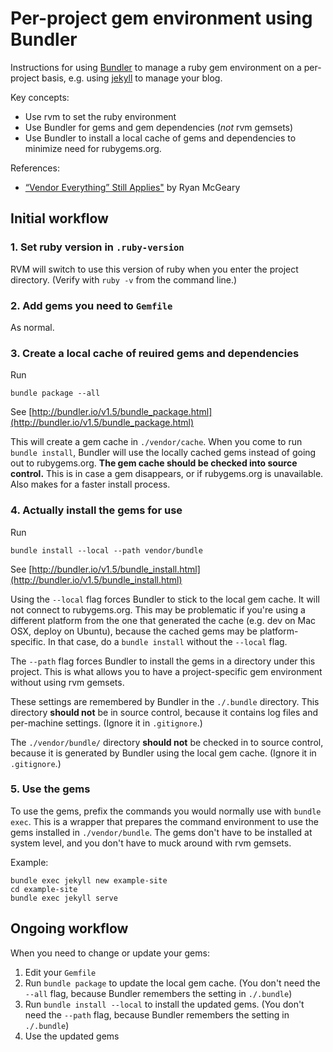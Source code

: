 # Per-project gem environment using Bundler

Instructions for using [Bundler](http://bundler.io/) to manage a ruby gem environment on a per-project basis,
e.g. using [jekyll](http://jekyllrb.com/) to manage your blog.

Key concepts:

* Use rvm to set the ruby environment
* Use Bundler for gems and gem dependencies (*not* rvm gemsets)
* Use Bundler to install a local cache of gems and dependencies to minimize need
  for rubygems.org.

References:

* [“Vendor Everything” Still Applies"](http://ryan.mcgeary.org/2011/02/09/vendor-everything-still-applies/) by Ryan McGeary

## Initial workflow

### 1. Set ruby version in `.ruby-version`

RVM will switch to use this version of ruby when you enter the project 
directory. (Verify with `ruby -v` from the command line.)

### 2. Add gems you need to `Gemfile`

As normal.

### 3. Create a local cache of reuired gems and dependencies

Run

```
bundle package --all
```

See [http://bundler.io/v1.5/bundle_package.html](http://bundler.io/v1.5/bundle_package.html)

This will create a gem cache in `./vendor/cache`. When you come to run `bundle install`,
Bundler will use the locally cached gems instead of going out to rubygems.org. **The gem
cache should be checked into source control.** This is in case a gem disappears,
or if rubygems.org is unavailable. Also makes for a faster install process.

### 4. Actually install the gems for use

Run

```
bundle install --local --path vendor/bundle
```

See [http://bundler.io/v1.5/bundle_install.html](http://bundler.io/v1.5/bundle_install.html)

Using the `--local` flag forces Bundler to stick to the local gem cache. It will not
connect to rubygems.org. This may be problematic if you're using a different platform
from the one that generated the cache (e.g. dev on Mac OSX, deploy on Ubuntu), because
the cached gems may be platform-specific. In that case, do a `bundle install` without
the `--local` flag.

The `--path` flag forces Bundler to install the gems in a directory under this project.
This is what allows you to have a project-specific gem environment without using
rvm gemsets.

These settings are remembered by Bundler in the `./.bundle` directory. This directory
**should not** be in source control, because it contains log files and per-machine settings.
(Ignore it in `.gitignore`.)

The `./vendor/bundle/` directory **should not** be checked in to source control, because
it is generated by Bundler using the local gem cache. (Ignore it in `.gitignore`.)

### 5. Use the gems

To use the gems, prefix the commands you would normally use with `bundle exec`. This is a
wrapper that prepares the command environment to use the gems installed in `./vendor/bundle`.
The gems don't have to be installed at system level, and you don't have to muck around
with rvm gemsets.

Example:

```
bundle exec jekyll new example-site
cd example-site
bundle exec jekyll serve
```


## Ongoing workflow

When you need to change or update your gems:

1. Edit your `Gemfile`
2. Run `bundle package` to update the local gem cache. (You don't need the `--all` flag, because
   Bundler remembers the setting in `./.bundle`)
3. Run `bundle install --local` to install the updated gems. (You don't need the `--path` flag,
   because Bundler remembers the setting in `./.bundle`)
4. Use the updated gems